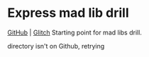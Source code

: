 Express mad lib drill
=====================

[GitHub](https://github.com/Thinkful-Ed/express-mad-lib-drill) | [Glitch](https://glitch.com/edit/#!/sparkling-xylophone)
Starting point for mad libs drill.

directory isn't on Github, retrying
